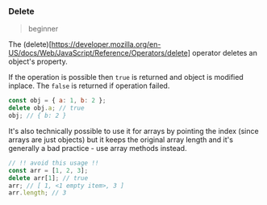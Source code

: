 ### Delete

> beginner

The (delete)[https://developer.mozilla.org/en-US/docs/Web/JavaScript/Reference/Operators/delete] operator deletes an object's property.

If the operation is possible then `true` is returned and object is modified inplace. The `false` is returned if operation failed.

```js
const obj = { a: 1, b: 2 };
delete obj.a; // true
obj; // { b: 2 }
```

It's also technically possible to use it for arrays by pointing the index (since arrays are just objects) but it keeps the original array length and it's generally a bad practice - use array methods instead.

```js
// !! avoid this usage !!
const arr = [1, 2, 3];
delete arr[1]; // true
arr; // [ 1, <1 empty item>, 3 ]
arr.length; // 3
```
